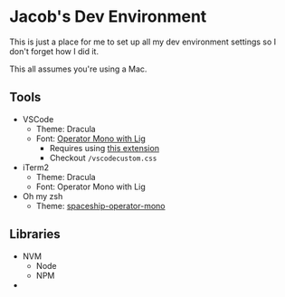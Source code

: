 # Jacob's Dev Environment

This is just a place for me to set up all my dev environment settings so I don't forget how I did it.

This all assumes you're using a Mac.

## Tools
- VSCode
  - Theme: Dracula
  - Font: [Operator Mono with Lig](https://github.com/kiliman/operator-mono-lig)
    - Requires using [this extension](https://marketplace.visualstudio.com/items?itemName=be5invis.vscode-custom-css)
    - Checkout `/vscodecustom.css`
- iTerm2
  - Theme: Dracula
  - Font: Operator Mono with Lig
- Oh my zsh
  - Theme: [spaceship-operator-mono](https://github.com/anaganisk/spaceship-operator-mono-zsh-theme)

## Libraries
- NVM
  - Node
  - NPM
- 